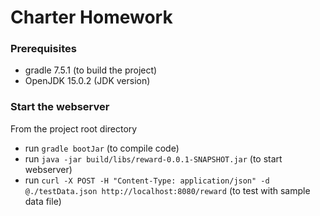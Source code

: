 # Charter Homework

### Prerequisites
- gradle 7.5.1 (to build the project)
- OpenJDK 15.0.2 (JDK version)

### Start the webserver
From the project root directory
- run `gradle bootJar` (to compile code)
- run `java -jar build/libs/reward-0.0.1-SNAPSHOT.jar` (to start webserver)
- run `curl -X POST -H "Content-Type: application/json" -d @./testData.json http://localhost:8080/reward` (to test with sample data file)